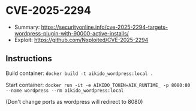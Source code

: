 # CVE-2025-2294

- Summary: https://securityonline.info/cve-2025-2294-targets-wordpress-plugin-with-90000-active-installs/
- Exploit: https://github.com/Nxploited/CVE-2025-2294

## Instructions

Build container: `docker build -t aikido_wordpress:local .`

Start container: `docker run -it -e AIKIDO_TOKEN=AIK_RUNTIME_ -p 8080:80 --name wordpress --rm aikido_wordpress:local`

(Don't change ports as wordpress will redirect to 8080)
